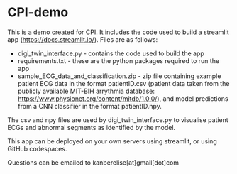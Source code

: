 # CPI-demo

This is a demo created for CPI. It includes the code used to build a streamlit app (https://docs.streamlit.io/).
Files are as follows: 
- digi_twin_interface.py - contains the code used to build the app
- requirements.txt - these are the python packages required to run the app
- sample_ECG_data_and_classification.zip - zip file containing example patient ECG data in the format patientID.csv (patient data taken from the publicly available MIT-BIH arrythmia database: https://www.physionet.org/content/mitdb/1.0.0/), and model predictions from a CNN classifier in the format patientID.npy.

The csv and npy files are used by digi_twin_interface.py to visualise patient ECGs and abnormal segments as identified by the model. 

This app can be deployed on your own servers using streamlit, or using GitHub codespaces. 

Questions can be emailed to kanberelise[at]gmail[dot]com 


